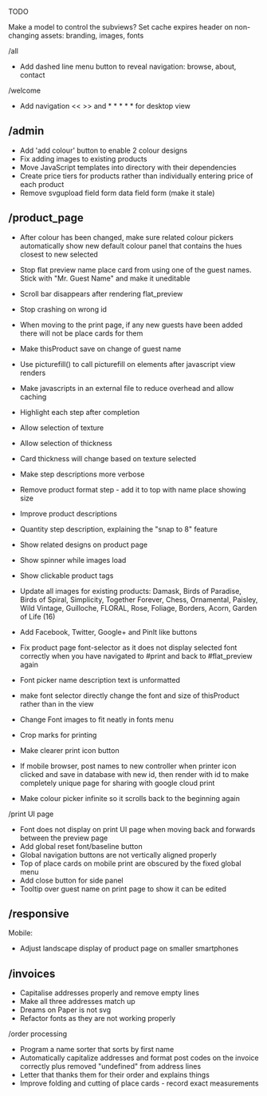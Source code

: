 TODO

Make a model to control the subviews?
Set cache expires header on non-changing assets: branding, images, fonts

/all

* Add dashed line menu button to reveal navigation: browse, about, contact

/welcome 

* Add navigation << >> and * * * * * for desktop view

/admin
--------------------------------------------------------------------------
  * Add 'add colour' button to enable 2 colour designs
  * Fix adding images to existing products
  * Move JavaScript templates into directory with their dependencies
  * Create price tiers for products rather than individually entering price of each product
  * Remove svgupload field form data field form (make it stale)

/product_page
--------------------------------------------------------------------------
  * After colour has been changed, make sure related colour pickers automatically show new default colour panel that contains the hues closest to new selected
  * Stop flat preview name place card from using one of the guest names. Stick with "Mr. Guest Name" and make it uneditable
  * Scroll bar disappears after rendering flat_preview
  * Stop crashing on wrong id  
  * When moving to the print page, if any new guests have been added there will not be place cards for them
  * Make thisProduct save on change of guest name
  
  * Use picturefill() to call picturefill on elements after javascript view renders
  * Make javascripts in an external file to reduce overhead and allow caching  
  
  * Highlight each step after completion
  * Allow selection of texture
  * Allow selection of thickness
  * Card thickness will change based on texture selected
  * Make step descriptions more verbose
  * Remove product format step - add it to top with name place showing size
  * Improve product descriptions
  * Quantity step description, explaining the "snap to 8" feature
  * Show related designs on product page
  * Show spinner while images load
  * Show clickable product tags
  
  * Update all images for existing products: Damask, Birds of Paradise, Birds of Spiral, Simplicity, Together Forever, Chess, Ornamental, Paisley, Wild Vintage, Guilloche, FLORAL, Rose, Foliage, Borders, Acorn, Garden of Life (16)
  
  * Add Facebook, Twitter, Google+ and PinIt like buttons
  
  * Fix product page font-selector as it does not display selected font correctly when you have navigated to #print and back to #flat_preview again  
  
  * Font picker name description text is unformatted
  * make font selector directly change the font and size of thisProduct rather than in the view
  * Change Font images to fit neatly in fonts menu

  * Crop marks for printing
  * Make clearer print icon button
  
  * If mobile browser, post names to new controller when printer icon clicked and save in database with new id, then render with id to make completely unique page for sharing with google cloud print
  * Make colour picker infinite so it scrolls back to the beginning again

/print UI page
  * Font does not display on print UI page when moving back and forwards between the preview page
  * Add global reset font/baseline button 
  * Global navigation buttons are not vertically aligned properly
  * Top of place cards on mobile print are obscured by the fixed global menu
  * Add close button for side panel
  * Tooltip over guest name on print page to show it can be edited

/responsive
--------------------------------------------------------------------------
  Mobile:
  * Adjust landscape display of product page on smaller smartphones

/invoices
--------------------------------------------------------------------------
  * Capitalise addresses properly and remove empty lines
  * Make all three addresses match up
  * Dreams on Paper is not svg
  * Refactor fonts as they are not working properly

/order processing
  * Program a name sorter that sorts by first name
  * Automatically capitalize addresses and format post codes on the invoice correctly plus removed "undefined" from address lines
  * Letter that thanks them for their order and explains things
  * Improve folding and cutting of place cards - record exact measurements
